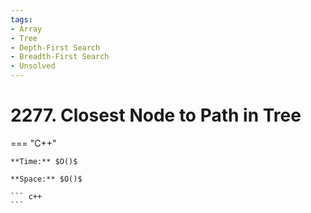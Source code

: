 ```yaml
---
tags:
- Array
- Tree
- Depth-First Search
- Breadth-First Search
- Unsolved
---
```



# 2277. Closest Node to Path in Tree

=== "C++"

    **Time:** $O()$

    **Space:** $O()$

    ``` c++
    ```